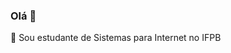 ### Olá 👋

<!--
**louisefernandes/louisefernandes** is a ✨ _special_ ✨ repository because its `README.md` (this file) appears on your GitHub profile.
--!>


<p>🔭 Sou estudante de Sistemas para Internet no IFPB </p>


